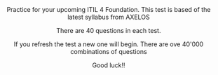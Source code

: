 <div align="center">Practice for your upcoming ITIL 4 Foundation.
This test is based of the latest syllabus from AXELOS

There are 40 questions in each test. 

If you refresh the test a new one will begin. There are ove 40'000 combinations of questions

Good luck!!
</div
